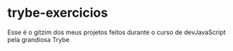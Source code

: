 # trybe-exercicios
Esse é o gitzim dos meus projetos feitos durante o curso de devJavaScript pela grandiosa Trybe
